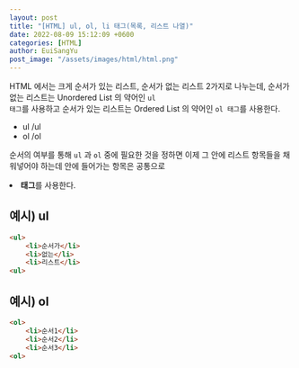 ```yaml
---
layout: post
title: "[HTML] ul, ol, li 태그(목록, 리스트 나열)"
date: 2022-08-09 15:12:09 +0600
categories: [HTML]
author: EuiSangYu
post_image: "/assets/images/html/html.png"
---
```


HTML 에서는 크게 순서가 있는 리스트, 순서가 없는 리스트 2가지로 나누는데, 순서가 없는 리스트는 Unordered List 의 약어인 <code>ul 태그</code>를 사용하고 순서가 있는 리스트는 Ordered List 의 약어인 <code>ol 태그</code>를 사용한다.

-   ul /ul
-   ol /ol

순서의 여부를 통해 <code>ul</code> 과 <code>ol</code> 중에 필요한 것을 정하면 이제 그 안에 리스트 항목들을 채워넣어야 하는데 안에 들어가는 항목은 공통으로 **<li> 태그**를 사용한다.

## 예시) ul

```html
<ul>
	<li>순서가</li>
	<li>없는</li>
	<li>리스트</li>
<ul>
```

## 예시) ol

```html
<ol>
	<li>순서1</li>
	<li>순서2</li>
	<li>순서3</li>
<ol>
```
